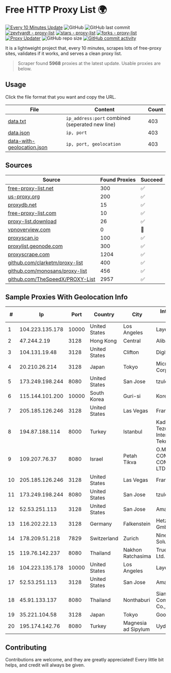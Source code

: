 
# Free HTTP Proxy List 🌍

[![Every 10 Minutes Update](https://github.com/mertguvencli/http-proxy-list/actions/workflows/main.yml/badge.svg?branch=main)](https://github.com/mertguvencli/http-proxy-list/actions/workflows/main.yml)
![GitHub](https://img.shields.io/github/license/mertguvencli/http-proxy-list)
![GitHub last commit](https://img.shields.io/github/last-commit/mertguvencli/http-proxy-list)
[![zevtyardt - proxy-list](https://img.shields.io/static/v1?label=zevtyardt&message=proxy-list&color=blue&logo=github)](https://github.com/zevtyardt/proxy-list "Go to GitHub repo")
[![stars - proxy-list](https://img.shields.io/github/stars/zevtyardt/proxy-list?style=social)](https://github.com/zevtyardt/proxy-list)
[![forks - proxy-list](https://img.shields.io/github/forks/zevtyardt/proxy-list?style=social)](https://github.com/zevtyardt/proxy-list)
[![Proxy Updater](https://github.com/zevtyardt/proxy-list/workflows/Proxy%20Updater/badge.svg)](https://github.com/zevtyardt/proxy-list/actions?query=workflow:"Proxy+Updater")
![GitHub repo size](https://img.shields.io/github/repo-size/zevtyardt/proxy-list)
[![GitHub commit activity](https://img.shields.io/github/commit-activity/m/zevtyardt/proxy-list?logo=commits)](https://github.com/zevtyardt/proxy-list/commits/main)

It is a lightweight project that, every 10 minutes, scrapes lots of free-proxy sites, validates if it works, and serves a clean proxy list.

> Scraper found **5968** proxies at the latest update. Usable proxies are below.

## Usage

Click the file format that you want and copy the URL.

|File|Content|Count|
|----|-------|-----|
|[data.txt](https://raw.githubusercontent.com/mertguvencli/http-proxy-list/main/proxy-list/data.txt)|`ip_address:port` combined (seperated new line)|403|
|[data.json](https://raw.githubusercontent.com/mertguvencli/http-proxy-list/main/proxy-list/data.json)|`ip, port`|403|
|[data-with-geolocation.json](https://raw.githubusercontent.com/mertguvencli/http-proxy-list/main/proxy-list/data-with-geolocation.json)|`ip, port, geolocation`|403|

## Sources

|Source|Found Proxies|Succeed|
|------|-------------|-------|
|[free-proxy-list.net](https://free-proxy-list.net)|300|✅|
|[us-proxy.org](https://www.us-proxy.org)|200|✅|
|[proxydb.net](http://proxydb.net)|15|✅|
|[free-proxy-list.com](https://free-proxy-list.com/?page=&port=&type%5B%5D=http&type%5B%5D=https&up_time=0&search=Search)|10|✅|
|[proxy-list.download](https://www.proxy-list.download/HTTP)|26|✅|
|[vpnoverview.com](https://vpnoverview.com/privacy/anonymous-browsing/free-proxy-servers)|0|🚫|
|[proxyscan.io](https://www.proxyscan.io)|100|✅|
|[proxylist.geonode.com](https://proxylist.geonode.com/api/proxy-list?limit=300&page=1&sort_by=lastChecked&sort_type=desc&protocols=http,https)|300|✅|
|[proxyscrape.com](https://api.proxyscrape.com/v2/?request=displayproxies&protocol=http&timeout=10000&country=all&ssl=all&anonymity=all)|1204|✅|
|[github.com/clarketm/proxy-list](https://raw.githubusercontent.com/clarketm/proxy-list/master/proxy-list-raw.txt)|400|✅|
|[github.com/monosans/proxy-list](https://raw.githubusercontent.com/monosans/proxy-list/main/proxies/http.txt)|456|✅|
|[github.com/TheSpeedX/PROXY-List](https://raw.githubusercontent.com/TheSpeedX/PROXY-List/master/http.txt)|2957|✅|


## Sample Proxies With Geolocation Info

|#|Ip|Port|Country|City|Internet Service Provider|
|-|--|----|-------|----|-------------------------|
|1|104.223.135.178|10000|United States|Los Angeles|LayerHost|
|2|47.244.2.19|3128|Hong Kong|Central|Alibaba.com LLC|
|3|104.131.19.48|3128|United States|Clifton|DigitalOcean, LLC|
|4|20.210.26.214|3128|Japan|Tokyo|Microsoft Corporation|
|5|173.249.198.244|8080|United States|San Jose|tzulo, inc.|
|6|115.144.101.200|10000|South Korea|Guri-si|Korea Telecom|
|7|205.185.126.246|3128|United States|Las Vegas|FranTech Solutions|
|8|194.87.188.114|8000|Turkey|Istanbul|Kadir Huseyin Tezcan Nosspeed Internet Teknolojileri|
|9|109.207.76.37|8080|Israel|Petah Tikva|O.M.C. COMPUTERS & COMMUNICATIONS LTD|
|10|205.185.126.246|3128|United States|Las Vegas|FranTech Solutions|
|11|173.249.198.244|8080|United States|San Jose|tzulo, inc.|
|12|52.53.251.113|3128|United States|San Jose|Amazon.com, Inc.|
|13|116.202.22.13|3128|Germany|Falkenstein|Hetzner Online GmbH|
|14|178.209.51.218|7829|Switzerland|Zurich|Nine Internet Solutions AG|
|15|119.76.142.237|8080|Thailand|Nakhon Ratchasima|True Internet Co., Ltd.|
|16|104.223.135.178|10000|United States|Los Angeles|LayerHost|
|17|52.53.251.113|3128|United States|San Jose|Amazon.com, Inc.|
|18|45.91.133.137|8080|Thailand|Nonthaburi|Siamdata Communication Co., ltd.|
|19|35.221.104.58|3128|Japan|Tokyo|Google LLC|
|20|195.174.142.76|8080|Turkey|Magnesia ad Sipylum|Uydunet|



## Contributing

Contributions are welcome, and they are greatly appreciated! Every
little bit helps, and credit will always be given.

